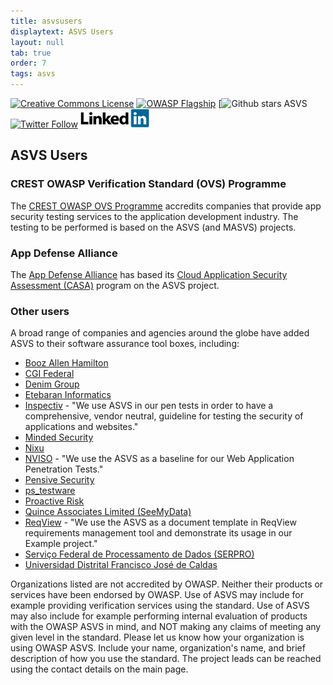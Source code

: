 ```yaml
---
title: asvsusers
displaytext: ASVS Users
layout: null
tab: true
order: 7
tags: asvs
---
```

[![Creative Commons License](https://licensebuttons.net/l/by-sa/4.0/88x31.png)](https://creativecommons.org/licenses/by-sa/4.0/ "CC BY-SA 4.0")
[![OWASP Flagship](https://img.shields.io/badge/owasp-flagship%20project-48A646.svg)](https://www.owasp.org/index.php/Category:OWASP_Project#tab=Project_Inventory)
[![Github stars ASVS](https://img.shields.io/github/stars/OWASP/asvs?label=Stars%20ASVS&style=social)
[![Twitter Follow](https://img.shields.io/twitter/follow/OWASP_ASVS.svg?style=social&label=Follow)](https://twitter.com/OWASP_ASVS)
[<img src="./assets/images/LinkedIn_Logo.svg" height=30>](https://www.linkedin.com/company/owasp-asvs/)

## ASVS Users

### CREST OWASP Verification Standard (OVS) Programme

The [CREST OWASP OVS Programme](https://www.crest-approved.org/membership/crest-ovs-programme/) accredits companies that provide app security testing services to the application development industry. The testing to be performed is based on the ASVS (and MASVS) projects.

### App Defense Alliance

The [App Defense Alliance](https://appdefensealliance.dev/) has based its [Cloud Application Security Assessment (CASA)](https://appdefensealliance.dev/casa) program on the ASVS project.

### Other users

A broad range of companies and agencies around the globe have added ASVS to their software assurance tool boxes, including:

* [Booz Allen Hamilton](https://www.boozallen.com)
* [CGI Federal](https://www.cgi.com/us/en-us/federal)
* [Denim Group](https://denimgroup.com)
* [Etebaran Informatics](http://etebaran.com)
* [Inspectiv](https://www.inspectiv.com/) - "We use ASVS in our pen tests in order to have a comprehensive, vendor neutral, guideline for testing the security of applications and websites."
* [Minded Security](https://www.mindedsecurity.com)
* [Nixu](https://www.nixu.com)
* [NVISO](https://nviso.eu) - "We use the ASVS as a baseline for our Web Application Penetration Tests."
* [Pensive Security](https://pensivesecurity.io)
* [ps_testware](https://www.pstestware.com/)
* [Proactive Risk](https://www.proactiverisk.com)
* [Quince Associates Limited (SeeMyData)](https://quince.co.uk)
* [ReqView](https://www.reqview.com/) - "We use the ASVS as a document template in ReqView requirements management tool and demonstrate its usage in our Example project."
* [Serviço Federal de Processamento de Dados (SERPRO)](http://www.serpro.gov.br/)
* [Universidad Distrital Francisco José de Caldas](https://www.udistrital.edu.co/)

Organizations listed are not accredited by OWASP. Neither their products or services have been endorsed by OWASP. Use of ASVS may include for example providing verification services using the standard. Use of ASVS may also include for example performing internal evaluation of products with the OWASP ASVS in mind, and NOT making any claims of meeting any given level in the standard. Please let us know how your organization is using OWASP ASVS. Include your name, organization's name, and brief description of how you use the standard. The project leads can be reached using the contact details on the main page.
